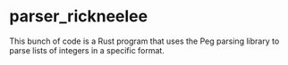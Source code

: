 # parser_rickneelee
This bunch of code is a Rust program that uses the Peg parsing library to parse lists of integers in a specific format.
